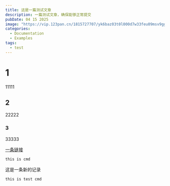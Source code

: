 ```yaml
---
title: 这是一篇测试文章
description: 一篇测试文章，确保能够正常提交
pubDate: 04 15 2025
image: "https://vip.123pan.cn/1815727707/yk6baz03t0l000d7w33feu09msv9ggglDIYPAIUvAwUOAvxvAdrxAa==.png"
categories:
  - Documentation
  - Examples
tags:
  - test
---
```


# 1

11111

## 2

22222

### 3

33333

[一条链接](https://space.bilibili.com/322071443)

```cmd
this is cmd
```

这是一条新的记录

```cmd
this is test cmd
```
